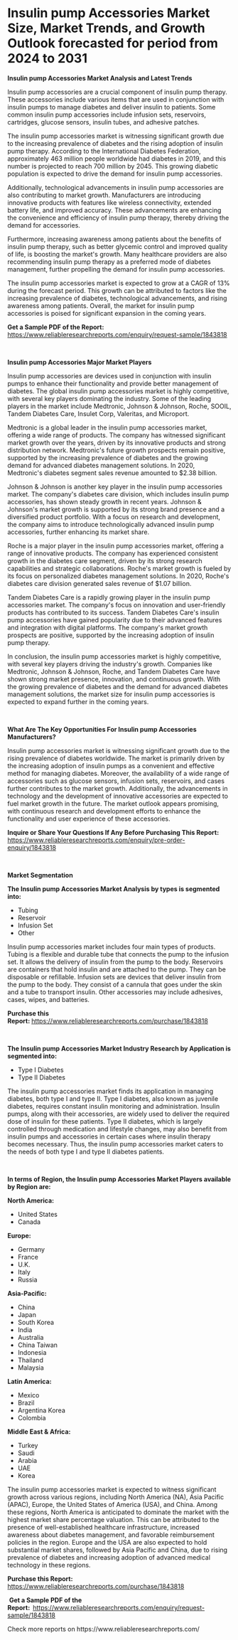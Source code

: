 <p><h1>Insulin pump Accessories Market Size, Market Trends, and Growth Outlook forecasted for period from 2024 to 2031</h1></p><p><strong>Insulin pump Accessories Market Analysis and Latest Trends</strong></p>
<p><p>Insulin pump accessories are a crucial component of insulin pump therapy. These accessories include various items that are used in conjunction with insulin pumps to manage diabetes and deliver insulin to patients. Some common insulin pump accessories include infusion sets, reservoirs, cartridges, glucose sensors, insulin tubes, and adhesive patches.</p><p>The insulin pump accessories market is witnessing significant growth due to the increasing prevalence of diabetes and the rising adoption of insulin pump therapy. According to the International Diabetes Federation, approximately 463 million people worldwide had diabetes in 2019, and this number is projected to reach 700 million by 2045. This growing diabetic population is expected to drive the demand for insulin pump accessories.</p><p>Additionally, technological advancements in insulin pump accessories are also contributing to market growth. Manufacturers are introducing innovative products with features like wireless connectivity, extended battery life, and improved accuracy. These advancements are enhancing the convenience and efficiency of insulin pump therapy, thereby driving the demand for accessories.</p><p>Furthermore, increasing awareness among patients about the benefits of insulin pump therapy, such as better glycemic control and improved quality of life, is boosting the market's growth. Many healthcare providers are also recommending insulin pump therapy as a preferred mode of diabetes management, further propelling the demand for insulin pump accessories.</p><p>The insulin pump accessories market is expected to grow at a CAGR of 13% during the forecast period. This growth can be attributed to factors like the increasing prevalence of diabetes, technological advancements, and rising awareness among patients. Overall, the market for insulin pump accessories is poised for significant expansion in the coming years.</p></p>
<p><strong>Get a Sample PDF of the Report:&nbsp;</strong> <a href="https://www.reliableresearchreports.com/enquiry/request-sample/1843818">https://www.reliableresearchreports.com/enquiry/request-sample/1843818</a></p>
<p>&nbsp;</p>
<p><strong>Insulin pump Accessories Major Market Players</strong></p>
<p><p>Insulin pump accessories are devices used in conjunction with insulin pumps to enhance their functionality and provide better management of diabetes. The global insulin pump accessories market is highly competitive, with several key players dominating the industry. Some of the leading players in the market include Medtronic, Johnson & Johnson, Roche, SOOIL, Tandem Diabetes Care, Insulet Corp, Valeritas, and Microport.</p><p>Medtronic is a global leader in the insulin pump accessories market, offering a wide range of products. The company has witnessed significant market growth over the years, driven by its innovative products and strong distribution network. Medtronic's future growth prospects remain positive, supported by the increasing prevalence of diabetes and the growing demand for advanced diabetes management solutions. In 2020, Medtronic's diabetes segment sales revenue amounted to $2.38 billion.</p><p>Johnson & Johnson is another key player in the insulin pump accessories market. The company's diabetes care division, which includes insulin pump accessories, has shown steady growth in recent years. Johnson & Johnson's market growth is supported by its strong brand presence and a diversified product portfolio. With a focus on research and development, the company aims to introduce technologically advanced insulin pump accessories, further enhancing its market share.</p><p>Roche is a major player in the insulin pump accessories market, offering a range of innovative products. The company has experienced consistent growth in the diabetes care segment, driven by its strong research capabilities and strategic collaborations. Roche's market growth is fueled by its focus on personalized diabetes management solutions. In 2020, Roche's diabetes care division generated sales revenue of $1.07 billion.</p><p>Tandem Diabetes Care is a rapidly growing player in the insulin pump accessories market. The company's focus on innovation and user-friendly products has contributed to its success. Tandem Diabetes Care's insulin pump accessories have gained popularity due to their advanced features and integration with digital platforms. The company's market growth prospects are positive, supported by the increasing adoption of insulin pump therapy.</p><p>In conclusion, the insulin pump accessories market is highly competitive, with several key players driving the industry's growth. Companies like Medtronic, Johnson & Johnson, Roche, and Tandem Diabetes Care have shown strong market presence, innovation, and continuous growth. With the growing prevalence of diabetes and the demand for advanced diabetes management solutions, the market size for insulin pump accessories is expected to expand further in the coming years.</p></p>
<p>&nbsp;</p>
<p><strong>What Are The Key Opportunities For Insulin pump Accessories Manufacturers?</strong></p>
<p><p>Insulin pump accessories market is witnessing significant growth due to the rising prevalence of diabetes worldwide. The market is primarily driven by the increasing adoption of insulin pumps as a convenient and effective method for managing diabetes. Moreover, the availability of a wide range of accessories such as glucose sensors, infusion sets, reservoirs, and cases further contributes to the market growth. Additionally, the advancements in technology and the development of innovative accessories are expected to fuel market growth in the future. The market outlook appears promising, with continuous research and development efforts to enhance the functionality and user experience of these accessories.</p></p>
<p><strong>Inquire or Share Your Questions If Any Before Purchasing This Report:</strong> <a href="https://www.reliableresearchreports.com/enquiry/pre-order-enquiry/1843818">https://www.reliableresearchreports.com/enquiry/pre-order-enquiry/1843818</a></p>
<p>&nbsp;</p>
<p><strong>Market Segmentation</strong></p>
<p><strong>The Insulin pump Accessories Market Analysis by types is segmented into:</strong></p>
<p><ul><li>Tubing</li><li>Reservoir</li><li>Infusion Set</li><li>Other</li></ul></p>
<p><p>Insulin pump accessories market includes four main types of products. Tubing is a flexible and durable tube that connects the pump to the infusion set. It allows the delivery of insulin from the pump to the body. Reservoirs are containers that hold insulin and are attached to the pump. They can be disposable or refillable. Infusion sets are devices that deliver insulin from the pump to the body. They consist of a cannula that goes under the skin and a tube to transport insulin. Other accessories may include adhesives, cases, wipes, and batteries.</p></p>
<p><strong>Purchase this Report:&nbsp;</strong><a href="https://www.reliableresearchreports.com/purchase/1843818">https://www.reliableresearchreports.com/purchase/1843818</a></p>
<p>&nbsp;</p>
<p><strong>The Insulin pump Accessories Market Industry Research by Application is segmented into:</strong></p>
<p><ul><li>Type I Diabetes</li><li>Type II Diabetes</li></ul></p>
<p><p>The insulin pump accessories market finds its application in managing diabetes, both type I and type II. Type I diabetes, also known as juvenile diabetes, requires constant insulin monitoring and administration. Insulin pumps, along with their accessories, are widely used to deliver the required dose of insulin for these patients. Type II diabetes, which is largely controlled through medication and lifestyle changes, may also benefit from insulin pumps and accessories in certain cases where insulin therapy becomes necessary. Thus, the insulin pump accessories market caters to the needs of both type I and type II diabetes patients.</p></p>
<p>&nbsp;</p>
<p><strong>In terms of Region, the Insulin pump Accessories Market Players available by Region are:</strong></p>
<p>
    <p> <strong> North America: </strong>
        <ul>
            <li>United States</li>
            <li>Canada</li>
        </ul>
        </p> 
    <p> <strong> Europe: </strong>
        <ul>
            <li>Germany</li>
            <li>France</li>
            <li>U.K.</li>
            <li>Italy</li>
            <li>Russia</li>
        </ul>
        </p> 
    <p> <strong> Asia-Pacific: </strong>
        <ul>
            <li>China</li>
            <li>Japan</li>
            <li>South Korea</li>
            <li>India</li>
            <li>Australia</li>
            <li>China Taiwan</li>
            <li>Indonesia</li>
            <li>Thailand</li>
            <li>Malaysia</li>
        </ul>
        </p> 
    <p> <strong> Latin America: </strong>
        <ul>
            <li>Mexico</li>
            <li>Brazil</li>
            <li>Argentina Korea</li>
            <li>Colombia</li>
        </ul>
        </p> 
    <p> <strong> Middle East & Africa: </strong>
        <ul>
            <li>Turkey</li>
            <li>Saudi</li>
            <li>Arabia</li>
            <li>UAE</li>
            <li>Korea</li>
        </ul>
    </p>
    </p>
<p><p>The insulin pump accessories market is expected to witness significant growth across various regions, including North America (NA), Asia Pacific (APAC), Europe, the United States of America (USA), and China. Among these regions, North America is anticipated to dominate the market with the highest market share percentage valuation. This can be attributed to the presence of well-established healthcare infrastructure, increased awareness about diabetes management, and favorable reimbursement policies in the region. Europe and the USA are also expected to hold substantial market shares, followed by Asia Pacific and China, due to rising prevalence of diabetes and increasing adoption of advanced medical technology in these regions.</p></p>
<p><strong>Purchase this Report: </strong><a href="https://www.reliableresearchreports.com/purchase/1843818">https://www.reliableresearchreports.com/purchase/1843818</a></p>
<p>&nbsp;<strong>Get a Sample PDF of the Report:&nbsp;&nbsp;</strong><a href="https://www.reliableresearchreports.com/enquiry/request-sample/1843818">https://www.reliableresearchreports.com/enquiry/request-sample/1843818</a></p>
<p><strong></strong></p>
<p>Check more reports on https://www.reliableresearchreports.com/</p>